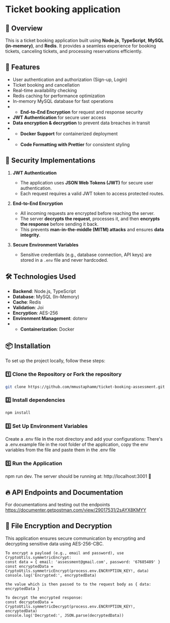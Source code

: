 # Ticket booking application

## 📌 Overview
This is a ticket booking application built using **Node.js**, **TypeScript**, **MySQL (in-memory)**, and **Redis**. It provides a seamless experience for booking tickets, canceling tickets, and processing reservations efficiently.

## 🚀 Features
- User authentication and authorization (Sign-up, Login)
- Ticket booking and cancellation
- Real-time availability checking
- Redis caching for performance optimization
- In-memory MySQL database for fast operations
- - **End-to-End Encryption** for request and response security
- **JWT Authentication** for secure user access
- **Data encryption & decryption** to prevent data breaches in transit
- - **Docker Support** for containerized deployment
- - **Code Formatting with Prettier** for consistent styling

## 🔐 Security Implementations
1. **JWT Authentication**  
   - The application uses **JSON Web Tokens (JWT)** for secure user authentication.  
   - Each request requires a valid JWT token to access protected routes.

2. **End-to-End Encryption**  
   - All incoming requests are encrypted before reaching the server.  
   - The server **decrypts the request**, processes it, and then **encrypts the response** before sending it back.  
   - This prevents **man-in-the-middle (MITM) attacks** and ensures **data integrity**.

3. **Secure Environment Variables**  
   - Sensitive credentials (e.g., database connection, API keys) are stored in a `.env` file and never hardcoded.

## 🛠️ Technologies Used
- **Backend**: Node.js, TypeScript
- **Database**: MySQL (In-Memory)
- **Cache**: Redis
- **Validation**: Joi
- **Encryption**: AES-256
- **Environment Management**: dotenv
- - **Containerization**: Docker

## 📦 Installation
To set up the project locally, follow these steps:

### 1️⃣ **Clone the Repository or Fork the repository**
```sh
git clone https://github.com/mmustaphamm/ticket-booking-assessment.git 

```
### 2️⃣ **Install dependencies**
```sh
npm install

```
### 3️⃣ **Set Up Environment Variables**
Create a .env file in the root directory and add your configurations:
There's a .env.example file in the root folder of the application, copy the env variables from the file and paste them in the .env file

### 5️⃣ **Run the Application**
npm run dev. The server should be running at: http://localhost:3001 🚀

## 🔥 API Endpoints and Documentation
For documentations and testing out the endpoints https://documenter.getpostman.com/view/29017531/2sAYX8KMYY

## 🔑 File Encryption and Decryption
This application ensures secure communication by encrypting and decrypting sensitive data using AES-256-CBC.
```
To encrypt a payload (e.g., email and password), use CryptoUtils.symmetricEncrypt:
const data = { email: 'assessment@gmail.com', password: '67685489' }
const encryptedData = CryptoUtils.symmetricEncrypt(process.env.ENCRYPTION_KEY!, data)
console.log('Encrypted:', encryptedData)

the value which is then passed to to the request body as { data: encryptedData }

To decrypt the encrypted response:
const decryptedData = CryptoUtils.symmetricDecrypt(process.env.ENCRYPTION_KEY!, encryptedData)
console.log('Decrypted:', JSON.parse(decryptedData))


